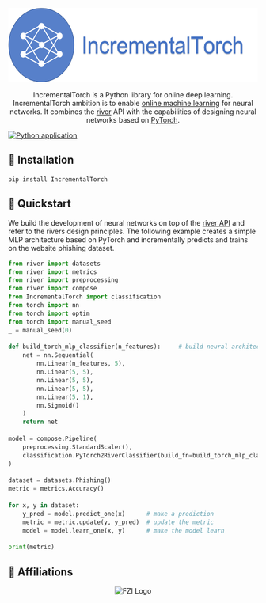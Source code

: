 <p align="center">
  <img height="150px" src="docs/img/logo.png" alt="incremental dl logo">
</p>

<p align="center">
    IncrementalTorch is a Python library for online deep learning.
    IncrementalTorch ambition is to enable <a href="https://www.wikiwand.com/en/Online_machine_learning">online machine learning</a> for neural networks.
    It combines the <a href="https://www.riverml.xyz">river</a> API with the capabilities of designing neural networks based on <a href="https://pytorch.org">PyTorch</a>. 
</p>

[![Python application](https://github.com/kulbachcedric/IncrementalTorch/actions/workflows/python-app.yml/badge.svg?branch=master)](https://github.com/kulbachcedric/IncrementalTorch/actions/workflows/python-app.yml)

## 💈 Installation
```shell
pip install IncrementalTorch
```

## 🍫 Quickstart
We build the development of neural networks on top of the <a href="https://www.riverml.xyz">river API</a> and refer to the rivers design principles.
The following example creates a simple MLP architecture based on PyTorch and incrementally predicts and trains on the website phishing dataset.
```python
from river import datasets
from river import metrics
from river import preprocessing
from river import compose
from IncrementalTorch import classification
from torch import nn
from torch import optim
from torch import manual_seed
_ = manual_seed(0)

def build_torch_mlp_classifier(n_features):     # build neural architecture
    net = nn.Sequential(
        nn.Linear(n_features, 5),
        nn.Linear(5, 5),
        nn.Linear(5, 5),
        nn.Linear(5, 5),
        nn.Linear(5, 1),
        nn.Sigmoid()
    )
    return net

model = compose.Pipeline(
    preprocessing.StandardScaler(),
    classification.PyTorch2RiverClassifier(build_fn=build_torch_mlp_classifier,loss_fn='bce',optimizer_fn=optim.Adam,learning_rate=1e-3)
) 

dataset = datasets.Phishing()
metric = metrics.Accuracy()

for x, y in dataset:
    y_pred = model.predict_one(x)      # make a prediction
    metric = metric.update(y, y_pred)  # update the metric
    model = model.learn_one(x, y)      # make the model learn

print(metric)
```

## 🏫 Affiliations
<p align="center">
    <img src="https://upload.wikimedia.org/wikipedia/de/thumb/4/44/Fzi_logo.svg/1200px-Fzi_logo.svg.png?raw=true" alt="FZI Logo" height="200"/>
</p>
